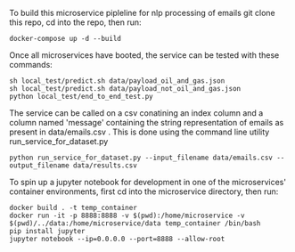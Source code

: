 To build this microservice pipleline for nlp processing of emails git clone this repo, cd into the repo, then run:

```
docker-compose up -d --build
```


Once all microservices have booted, the service can be tested with these commands:

```
sh local_test/predict.sh data/payload_oil_and_gas.json
sh local_test/predict.sh data/payload_not_oil_and_gas.json
python local_test/end_to_end_test.py
```

The service can be called on a csv conatining an index column and a column named 'message' containing the string representation of emails as present in data/emails.csv . This is done using the command line utility run_service_for_dataset.py

```
python run_service_for_dataset.py --input_filename data/emails.csv --output_filename data/results.csv
```

To spin up a jupyter notebook for development in one of the microservices' container environments, first cd into the microservice directory, then run:

```
docker build . -t temp_container
docker run -it -p 8888:8888 -v $(pwd):/home/microservice -v $(pwd)/../data:/home/microservice/data temp_container /bin/bash
pip install jupyter
jupyter notebook --ip=0.0.0.0 --port=8888 --allow-root
```

